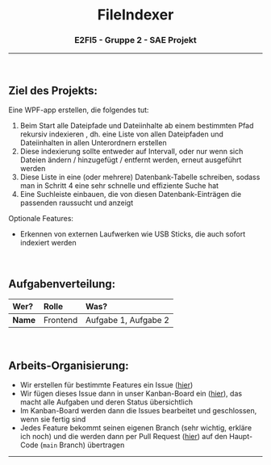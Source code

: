 <!-- so portfolio mäßig -->

<div align="center" style="text-align: center;">

# FileIndexer
### E2FI5 - Gruppe 2 - SAE Projekt

<!-- evtl hier bild(er) vom programm -->

---

</div>

<br>
  
## Ziel des Projekts:
Eine WPF-app erstellen, die folgendes tut:
1. Beim Start alle Dateipfade und Dateiinhalte ab einem bestimmten Pfad rekursiv indexieren , dh. eine Liste von allen Dateipfaden und Dateiinhalten in allen Unterordnern erstellen
2. Diese indexierung sollte entweder auf Intervall, oder nur wenn sich Dateien ändern / hinzugefügt / entfernt werden, erneut ausgeführt werden
3. Diese Liste in eine (oder mehrere) Datenbank-Tabelle schreiben, sodass man in Schritt 4 eine sehr schnelle und effiziente Suche hat
4. Eine Suchleiste einbauen, die von diesen Datenbank-Einträgen die passenden raussucht und anzeigt
  
Optionale Features:
- Erkennen von externen Laufwerken wie USB Sticks, die auch sofort indexiert werden
  
<br>
  
## Aufgabenverteilung:
| Wer? | Rolle | Was? |
| :-- | :-- | :--- |
| **Name** | Frontend | Aufgabe 1, Aufgabe 2 |
  
<br>
  
## Arbeits-Organisierung:
- Wir erstellen für bestimmte Features ein Issue ([hier](https://github.com/Sv443/FileIndexer/issues/new/choose))  
- Wir fügen dieses Issue dann in unser Kanban-Board ein ([hier](https://github.com/Sv443/FileIndexer/projects/1)), das macht alle Aufgaben und deren Status übersichtlich
- Im Kanban-Board werden dann die Issues bearbeitet und geschlossen, wenn sie fertig sind
- Jedes Feature bekommt seinen eigenen Branch (sehr wichtig, erkläre ich noch) und die werden dann per Pull Request ([hier](https://github.com/Sv443/FileIndexer/pulls)) auf den Haupt-Code (`main` Branch) übertragen

---
